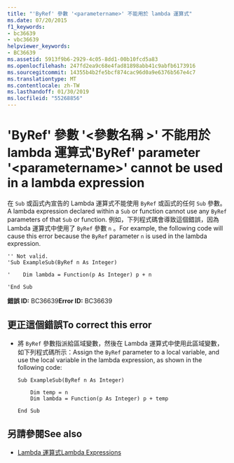 ```yaml
---
title: "'ByRef' 參數 '<parametername>' 不能用於 lambda 運算式"
ms.date: 07/20/2015
f1_keywords:
- bc36639
- vbc36639
helpviewer_keywords:
- BC36639
ms.assetid: 5913f9b6-2929-4c05-8dd1-00b10fcd5a83
ms.openlocfilehash: 247fd2ea9c68e4fad81898abb41c9abfb6173916
ms.sourcegitcommit: 14355b4b2fe5bcf874cac96d0a9e6376b567e4c7
ms.translationtype: MT
ms.contentlocale: zh-TW
ms.lasthandoff: 01/30/2019
ms.locfileid: "55268856"
---
```

# <a name="byref-parameter-parametername-cannot-be-used-in-a-lambda-expression"></a><span data-ttu-id="e2278-102">'ByRef' 參數 '\<參數名稱 >' 不能用於 lambda 運算式</span><span class="sxs-lookup"><span data-stu-id="e2278-102">'ByRef' parameter '\<parametername>' cannot be used in a lambda expression</span></span>
<span data-ttu-id="e2278-103">在 `Sub` 或函式內宣告的 Lambda 運算式不能使用 `ByRef` 或函式的任何 `Sub` 參數。</span><span class="sxs-lookup"><span data-stu-id="e2278-103">A lambda expression declared within a `Sub` or function cannot use any `ByRef` parameters of that `Sub` or function.</span></span> <span data-ttu-id="e2278-104">例如，下列程式碼會導致這個錯誤，因為 Lambda 運算式中使用了 `ByRef` 參數 `n` 。</span><span class="sxs-lookup"><span data-stu-id="e2278-104">For example, the following code will cause this error because the `ByRef` parameter `n` is used in the lambda expression.</span></span>  
  
```  
'' Not valid.   
'Sub ExampleSub(ByRef n As Integer)  
  
'    Dim lambda = Function(p As Integer) p + n  
  
'End Sub  
```  
  
 <span data-ttu-id="e2278-105">**錯誤 ID:** BC36639</span><span class="sxs-lookup"><span data-stu-id="e2278-105">**Error ID:** BC36639</span></span>  
  
## <a name="to-correct-this-error"></a><span data-ttu-id="e2278-106">更正這個錯誤</span><span class="sxs-lookup"><span data-stu-id="e2278-106">To correct this error</span></span>  
  
-   <span data-ttu-id="e2278-107">將 `ByRef` 參數指派給區域變數，然後在 Lambda 運算式中使用此區域變數，如下列程式碼所示：</span><span class="sxs-lookup"><span data-stu-id="e2278-107">Assign the `ByRef` parameter to a local variable, and use the local variable in the lambda expression, as shown in the following code:</span></span>  
  
    ```  
    Sub ExampleSub(ByRef n As Integer)  
  
        Dim temp = n  
        Dim lambda = Function(p As Integer) p + temp  
  
    End Sub  
    ```  
  
## <a name="see-also"></a><span data-ttu-id="e2278-108">另請參閱</span><span class="sxs-lookup"><span data-stu-id="e2278-108">See also</span></span>
- [<span data-ttu-id="e2278-109">Lambda 運算式</span><span class="sxs-lookup"><span data-stu-id="e2278-109">Lambda Expressions</span></span>](../../visual-basic/programming-guide/language-features/procedures/lambda-expressions.md)
